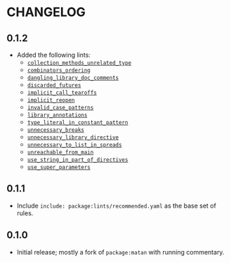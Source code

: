 # CHANGELOG

## 0.1.2

- Added the following lints:
  - [`collection_methods_unrelated_type`](https://dart-lang.github.io/linter/lints/collection_methods_unrelated_type)
  - [`combinators_ordering`](https://dart-lang.github.io/linter/lints/combinators_ordering)
  - [`dangling_library_doc_comments`](https://dart-lang.github.io/linter/lints/dangling_library_doc_comments)
  - [`discarded_futures`](https://dart-lang.github.io/linter/lints/discarded_futures)
  - [`implicit_call_tearoffs`](https://dart-lang.github.io/linter/lints/implicit_call_tearoffs)
  - [`implicit_reopen`](https://dart-lang.github.io/linter/lints/implicit_reopen)
  - [`invalid_case_patterns`](https://dart-lang.github.io/linter/lints/invalid_case_patterns)
  - [`library_annotations`](https://dart-lang.github.io/linter/lints/library_annotations)
  - [`type_literal_in_constant_pattern`](https://dart-lang.github.io/linter/lints/type_literal_in_constant_pattern)
  - [`unnecessary_breaks`](https://dart-lang.github.io/linter/lints/unnecessary_breaks)
  - [`unnecessary_library_directive`](https://dart-lang.github.io/linter/lints/unnecessary_library_directive)
  - [`unnecessary_to_list_in_spreads`](https://dart-lang.github.io/linter/lints/unnecessary_to_list_in_spreads)
  - [`unreachable_from_main`](https://dart-lang.github.io/linter/lints/unreachable_from_main)
  - [`use_string_in_part_of_directives`](https://dart-lang.github.io/linter/lints/use_string_in_part_of_directives)
  - [`use_super_parameters`](https://dart-lang.github.io/linter/lints/use_super_parameters)

## 0.1.1

- Include `include: package:lints/recommended.yaml` as the base set of rules.

## 0.1.0

- Initial release; mostly a fork of `package:matan` with running commentary.
